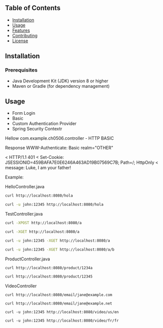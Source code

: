 ## Table of Contents

- [Installation](#installation)
- [Usage](#usage)
- [Features](#features)
- [Contributing](#contributing)
- [License](#license)

## Installation

### Prerequisites

- Java Development Kit (JDK) version 8 or higher
- Maven or Gradle (for dependency management)

## Usage

- Form Login
- Basic
- Custom Authentication Provider
- Spring Security Contextr

Hellow com.example.ch0506.controller - HTTP BASIC

Response
WWW-Authenticate: Basic realm="OTHER"

< HTTP/1.1 401
< Set-Cookie: JSESSIONID=459BAFA7E0E6246A463AD19B07569C7B; Path=/; HttpOnly
< message: Luke, I am your father!

Example:

HelloController.java
```bash
curl http://localhost:8080/hola

curl -u john:12345 http://localhost:8080/hola
```

TestController.java
```bash
curl -XPOST http://localhost:8080/a

curl -XGET http://localhost:8080/a

curl -u john:12345 -XGET http://localhost:8080/a

curl -u john:12345 -XGET http://localhost:8080/a/b  
```

ProductController.java
```bash
curl http://localhost:8080/product/1234a

curl http://localhost:8080/product/12345
```

VideoController
```
curl http://localhost:8080/email/jane@example.com

curl http://localhost:8080/email/jane@example.net

curl -u john:12345 http://localhost:8080/video/us/en

curl -u john:12345 http://localhost:8080/video/fr/fr
```
